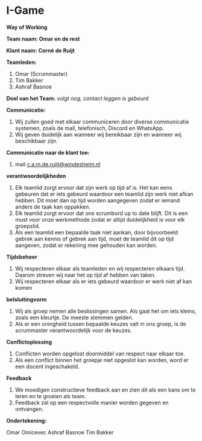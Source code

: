 # I-Game
**Way of Working**

**Team naam: Omar en de rest**

**Klant naam: Corné de Ruijt**

**Teamleden:**
1. Omar (Scrummaster)
2. Tim Bakker
3. Ashraf Basnoe

**Doel van het Team:**
_volgt nog, contact leggen is gebeurd_

**Communicatie:**
1. Wij zullen goed met elkaar communiceren door diverse communicatie systemen, zoals de mail, telefonisch, Discord en WhatsApp.
2. Wij geven duidelijk aan wanneer wij bereikbaar zijn en wanneer wij beschikbaar zijn.

**Communicatie naar de klant toe:**
1. mail
    c.a.m.de.ruijt@windesheim.nl

**verantwoordelijkheden**
1. Elk teamlid zorgt ervoor dat zijn werk op tijd af is. Het kan eens gebeuren dat er iets gebeurd waardoor een teamlid zijn werk niet afkan hebben. Dit moet dan op tijd worden aangegeven zodat er iemand anders de taak kan oppakken.
2. Elk teamlid zorgt ervoor dat ons scrumbord up to date blijft. Dit is een must voor onze werkmethode zodat er altijd duidelijkheid is voor elk groepslid.
3. Als een teamlid een bepaalde taak niet aankan, door bijvoorbeeld gebrek aan kennis of gebrek aan tijd, moet de teamlid dit op tijd aangeven, zodat er rekening mee gehouden kan worden.

**Tijdsbeheer**
1. Wij respecteren elkaar als teamleden en wij respecteren elkaars tijd. Daarom streven wij naar het op tijd af hebben van taken.
2. Wij respecteren elkaar als er iets gebeurd waardoor er werk niet af kan komen

**belsluitingvorm**
1. Wij als groep nemen alle beslissingen samen. Als gaat het om iets kleins, zoals een kleurtje. De meeste stemmen gelden.
2. Als er een oningheid tussen bepaalde keuzes valt in ons groep, is de scrummaster verantwoordelijk voor de keuzes.

**Conflictoplossing**
1. Conflicten worden opgelost doormiddel van respect naar elkaar toe.
2. Als een conflict binnen het groepje niet opgeslot kan worden, word er een docent ingeschakeld.

**Feedback**
1. We moedigen constructieve feedback aan en zien dit als een kans om te leren en te groeien als team.
2. Feedback zal op een respectvolle manier worden gegeven en ontvangen.

**Ondertekening:**

Omar Omicevec
Ashraf Basnoe
Tim Bakker
